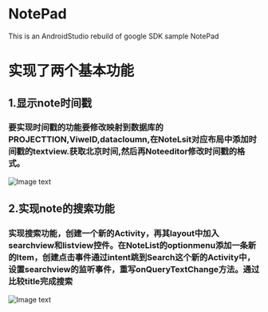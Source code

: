 # NotePad
This is an AndroidStudio rebuild of google SDK sample NotePad
# 实现了两个基本功能


## 1.显示note时间戳

### 要实现时间戳的功能要修改映射到数据库的PROJECTTION,ViweID,datacloumn,在NoteLsit对应布局中添加时间戳的textview.获取北京时间,然后再Noteeditor修改时间戳的格式。


![Image text](https://github.com/lx85886693/NotePad/tree/master/app/src/main/time.png)


## 2.实现note的搜索功能


###  实现搜索功能，创建一个新的Activity，再其layout中加入searchview和listview控件。在NoteList的optionmenu添加一条新的Item，创建点击事件通过intent跳到Search这个新的Activity中，设置searchview的监听事件，重写onQueryTextChange方法。通过比较title完成搜索

![Image text](https://github.com/lx85886693/NotePad/tree/master/app/src/main/search.png)
